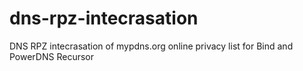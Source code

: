 # dns-rpz-intecrasation
DNS RPZ intecrasation of mypdns.org online privacy list for Bind and PowerDNS Recursor 

